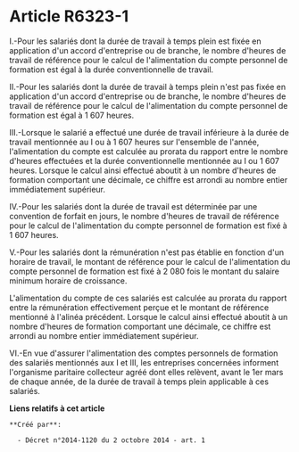# Article R6323-1

I.-Pour les salariés dont la durée de travail à temps plein est fixée en application d'un accord d'entreprise ou de branche,
le nombre d'heures de travail de référence pour le calcul de l'alimentation du compte personnel de formation est égal à la
durée conventionnelle de travail. 

II.-Pour les salariés dont la durée de travail à temps plein n'est pas fixée en application d'un accord d'entreprise ou de
branche, le nombre d'heures de travail de référence pour le calcul de l'alimentation du compte personnel de formation est
égal à 1 607 heures. 

III.-Lorsque le salarié a effectué une durée de travail inférieure à la durée de travail mentionnée au I ou à 1 607 heures
sur l'ensemble de l'année, l'alimentation du compte est calculée au prorata du rapport entre le nombre d'heures effectuées et
la durée conventionnelle mentionnée au I ou 1 607 heures. Lorsque le calcul ainsi effectué aboutit à un nombre d'heures de
formation comportant une décimale, ce chiffre est arrondi au nombre entier immédiatement supérieur. 

IV.-Pour les salariés dont la durée de travail est déterminée par une convention de forfait en jours, le nombre d'heures de
travail de référence pour le calcul de l'alimentation du compte personnel de formation est fixé à 1 607 heures. 

V.-Pour les salariés dont la rémunération n'est pas établie en fonction d'un horaire de travail, le montant de référence pour
le calcul de l'alimentation du compte personnel de formation est fixé à 2 080 fois le montant du salaire minimum horaire de
croissance. 

L'alimentation du compte de ces salariés est calculée au prorata du rapport entre la rémunération effectivement perçue et le
montant de référence mentionné à l'alinéa précédent. Lorsque le calcul ainsi effectué aboutit à un nombre d'heures de
formation comportant une décimale, ce chiffre est arrondi au nombre entier immédiatement supérieur. 

VI.-En vue d'assurer l'alimentation des comptes personnels de formation des salariés mentionnés aux I et III, les entreprises
concernées informent l'organisme paritaire collecteur agréé dont elles relèvent, avant le 1er mars de chaque année, de la
durée de travail à temps plein applicable à ces salariés.

**Liens relatifs à cet article**

	**Créé par**:

	  - Décret n°2014-1120 du 2 octobre 2014 - art. 1
